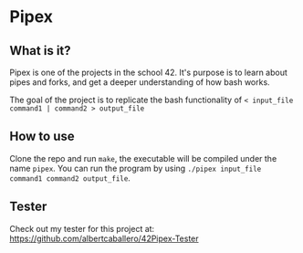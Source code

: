 # Pipex
## What is it?
Pipex is one of the projects in the school 42. It's purpose is to learn about pipes and forks, and get a deeper understanding of how bash works.

The goal of the project is to replicate the bash functionality of  ```< input_file command1 | command2 > output_file```

## How to use
Clone the repo and run ```make```, the executable will be compiled under the name ```pipex```. You can run the program by using ```./pipex input_file command1 command2 output_file```.

## Tester
Check out my tester for this project at: https://github.com/albertcaballero/42Pipex-Tester
